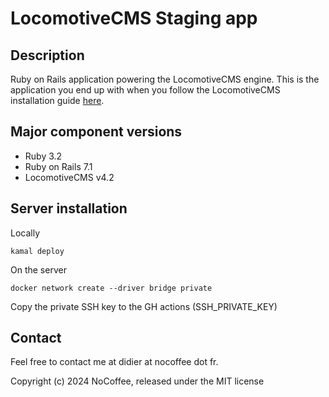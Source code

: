 # LocomotiveCMS Staging app

## Description

Ruby on Rails application powering the LocomotiveCMS engine. This is the application you end up with when you follow the LocomotiveCMS installation guide [here](https://doc.locomotivecms.com/v4.0/docs/getting-started-with-locomotive).

## Major component versions

- Ruby 3.2
- Ruby on Rails 7.1
- LocomotiveCMS v4.2

## Server installation

Locally

```
kamal deploy
```

On the server

```
docker network create --driver bridge private
```

Copy the private SSH key to the GH actions (SSH_PRIVATE_KEY)

## Contact

Feel free to contact me at didier at nocoffee dot fr.

Copyright (c) 2024 NoCoffee, released under the MIT license
